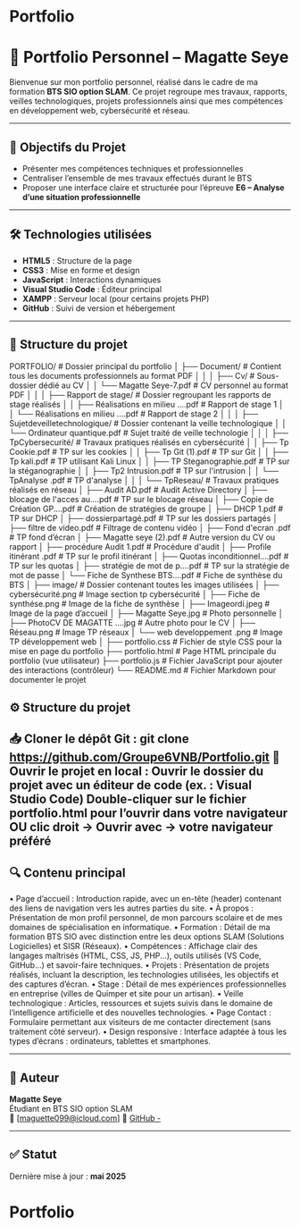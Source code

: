 # Portfolio
# 📁 Portfolio Personnel – Magatte Seye

Bienvenue sur mon portfolio personnel, réalisé dans le cadre de ma formation **BTS SIO option SLAM**. Ce projet regroupe mes travaux, rapports, veilles technologiques, projets professionnels ainsi que mes compétences en développement web, cybersécurité et réseau.

---

## 🧠 Objectifs du Projet

- Présenter mes compétences techniques et professionnelles
- Centraliser l’ensemble de mes travaux effectués durant le BTS
- Proposer une interface claire et structurée pour l’épreuve **E6 – Analyse d’une situation professionnelle**

---

## 🛠️ Technologies utilisées

- **HTML5** : Structure de la page
- **CSS3** : Mise en forme et design
- **JavaScript** : Interactions dynamiques
- **Visual Studio Code** : Éditeur principal
- **XAMPP** : Serveur local (pour certains projets PHP)
- **GitHub** : Suivi de version et hébergement

---

## 📂 Structure du projet

PORTFOLIO/                                                     # Dossier principal du portfolio
│
├── Document/                                                   # Contient tous les documents professionnels au format PDF
│   │
│   ├── Cv/                                                             # Sous-dossier dédié au CV
│   │   └── Magatte Seye-7.pdf                                # CV personnel au format PDF
│   │
│   ├── Rapport de stage/                                         # Dossier regroupant les rapports de stage réalisés
│   │   ├── Réalisations en milieu ....pdf                   # Rapport de stage 1 
│   │   └── Réalisations en milieu ....pdf                   # Rapport de stage 2 
│   │
│   ├── Sujetdeveilletechnologique/                         # Dossier contenant la veille technologique
│   │   └── Ordinateur quantique.pdf                        # Sujet traité de veille technologie
│   │
│   ├── TpCybersecurité/                                    # Travaux pratiques réalisés en cybersécurité
│   │   ├── Tp Cookie.pdf                                    # TP sur les cookies
│   │   ├── Tp Git (1).pdf                                      # TP sur Git
│   │   ├── Tp kali.pdf                                           # TP utilisant Kali Linux
│   │   ├── TP Steganographie.pdf                      # TP sur la stéganographie
│   │   ├── Tp2 Intrusion.pdf                                # TP sur l'intrusion
│   │   └── TpAnalyse .pdf                                   # TP d'analyse 
│   │
│   └── TpReseau/                                                # Travaux pratiques réalisés en réseau
│       ├── Audit AD.pdf                                         # Audit Active Directory
│       ├── blocage de l'acces au....pdf                  # TP sur le blocage réseau 
│       ├── Copie de Création GP....pdf                 # Création de stratégies de groupe 
│       ├── DHCP 1.pdf                                          # TP sur DHCP
│       ├── dossierpartagé.pdf                               # TP sur les dossiers partagés
│       ├── filtre de video.pdf                                 # Filtrage de contenu vidéo
│       ├── Fond d'ecran .pdf                                # TP fond d’écran
│       ├── Magatte seye (2).pdf                           # Autre version du CV ou rapport 
│       ├── procédure Audit 1.pdf                          # Procédure d'audit
│       ├── Profile itinérant .pdf                             # TP sur le profil itinérant
│       ├── Quotas inconditionnel....pdf                # TP sur les quotas 
│       ├── stratégie de mot de p....pdf                 # TP sur la stratégie de mot de passe
│       └── Fiche de Synthese BTS....pdf             # Fiche de synthèse du BTS 
│
├── image/                                                         # Dossier contenant toutes les images utilisées
│   ├── cybersécurité.png                                  # Image section tp cybersécurité
│   ├── Fiche de synthése.png                          # Image de la fiche de synthèse
│   ├── Imageordi.jpeg                                      # Image de la page d’accueil
│   ├── Magatte Seye.jpg                                  # Photo personnelle
│   ├── PhotoCV DE MAGATTE ....jpg             # Autre photo pour le CV 
│   ├── Réseau.png                                          # Image TP réseaux
│   └── web developpement .png                     # Image TP développement web 
│
├── portfolio.css                                               # Fichier de style CSS pour la mise en page du portfolio
├── portfolio.html                                              # Page HTML principale du portfolio (vue utilisateur)
├── portfolio.js                                                  # Fichier JavaScript pour ajouter des interactions (contrôleur)
└── README.md                                             # Fichier Markdown pour documenter le projet

 
## ⚙️ Structure du projet

📥 Cloner le dépôt Git :
git clone https://github.com/Groupe6VNB/Portfolio.git
📂 Ouvrir le projet en local :
Ouvrir le dossier du projet avec un éditeur de code (ex. : Visual Studio Code)
Double-cliquer sur le fichier portfolio.html pour l’ouvrir dans votre navigateur
OU clic droit → Ouvrir avec → votre navigateur préféré
---

## 🔍 Contenu principal

•	Page d’accueil : Introduction rapide, avec un en-tête (header) contenant des liens de navigation vers les autres parties du site.
•	À propos : Présentation de mon profil personnel, de mon parcours scolaire et de mes domaines de spécialisation en informatique.
•	Formation : Détail de ma formation BTS SIO avec distinction entre les deux options SLAM (Solutions Logicielles) et SISR (Réseaux).
•	Compétences : Affichage clair des langages maîtrisés (HTML, CSS, JS, PHP...), outils utilisés (VS Code, GitHub…) et savoir-faire techniques.
•	Projets : Présentation de projets réalisés, incluant la description, les technologies utilisées, les objectifs et des captures d’écran.
•	Stage : Détail de mes expériences professionnelles en entreprise (villes de Quimper et site pour un artisan).
•	 Veille technologique : Articles, ressources et sujets suivis dans le domaine de l’intelligence artificielle et des nouvelles technologies.
•	Page Contact : Formulaire permettant aux visiteurs de me contacter directement (sans traitement côté serveur).
•	Design responsive : Interface adaptée à tous les types d’écrans : ordinateurs, tablettes et smartphones.

---

## 📌 Auteur

**Magatte Seye**  
Étudiant en BTS SIO option SLAM  
📧 [maguette099@icloud.com]
🔗 [GitHub - ](https://github.com/Groupe6VNB/Portfolio.git)

---

## ✅ Statut


Dernière mise à jour : **mai 2025**

# Portfolio
